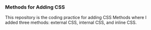 ### Methods for Adding CSS

This repository is the coding practice for adding CSS Methods where I added three methods: external CSS, internal CSS, and inline CSS.
